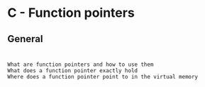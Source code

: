 # C - Function pointers
## General
#
	What are function pointers and how to use them
	What does a function pointer exactly hold
	Where does a function pointer point to in the virtual memory